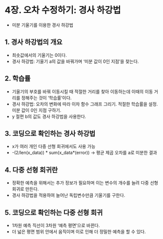# 4장. 오차 수정하기: 경사 하강법
- 미분 기울기를 이용한 경사 하강법

## 1. 경사 하강법의 개요
- 최솟값에서의 기울기는 0이다.
- 경사 하강법: 기울기 a의 값을 바꿔가며 ‘미분 값이 0인 지점’을 찾는다.

## 2. 학습률
- 기울기의 부호를 바꿔 이동시킬 때 적절한 거리를 찾아 이동하는데 이때의 이동 거리를 정해주는 것이 ‘학습률’이다.
- 경사 하강법: 오차의 변화에 따라 이차 함수 그래프 그리기. 적절한 학습률을 설정. 미분 값이 0인 지점 구하기.
- y 절편 b의 값도 경사 하강법을 사용한다.

## 3. 코딩으로 확인하는 경사 하강법
- x가 여러 개인 다중 선형 회귀에서도 사용 가능
- -(2/len(x_data)) * sum(x_data*(error)) -> 평균 제곱 오차를 a로 미분한 결과

## 4. 다중 선형 회귀란
- 정확한 예측을 위해서는 추가 정보가 필요하며 이는 변수의 개수를 늘려 다중 선형 회귀로 만든다.
- 경사 하강법을 적용하여 늘어난 독립변수만큼 기울기를 구한다.

## 5. 코딩으로 확인하는 다중 선형 회귀
- 1차원 예측 직선이 3차원 ‘예측 평면’으로 바뀐다.
- 더 넓은 평면 범위 안에서 움직이며 이로 인해 더 정밀한 예측을 할 수 있다.
